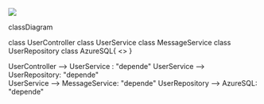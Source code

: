 [![](https://mermaid.ink/img/pako:eNplkk1rhDAQhv-KzNkVrZpdwyKU7rF7aKWX4iU1UxXUSBJLXfG_N251q9tASOadZz7yMUAmOAKFrGJKnUqWS1ZbaXM1rTeF8kk0WoqqQrmRE5RfZYY37YxKsRxneU2-YitUqYXsb_DjpZOYvDwPRjkeT0yzD6Ywjo05mnlXdreLNyWplQLHFhuOKcz44lvYv6Jb2oz_AdveNwG_8OoIE7-0vyHBhhplzUpubnNIG1MIdIG1cU1cVea6mPKNBmSdFknfZEC17NAGKbq8APrJKmWsruVM4_wWC9Ky5l2ItQl0gG-gXhA4exJ6nh9Goeu5UWBDD9T3HbM9eORAvJBEfjTacLkmcJ19QCLjC4jruiHxH2xAPp3uPH-FaRl_ADmZs-o?type=png)](https://mermaid.live/edit#pako:eNplkk1rhDAQhv-KzNkVrZpdwyKU7rF7aKWX4iU1UxXUSBJLXfG_N251q9tASOadZz7yMUAmOAKFrGJKnUqWS1ZbaXM1rTeF8kk0WoqqQrmRE5RfZYY37YxKsRxneU2-YitUqYXsb_DjpZOYvDwPRjkeT0yzD6Ywjo05mnlXdreLNyWplQLHFhuOKcz44lvYv6Jb2oz_AdveNwG_8OoIE7-0vyHBhhplzUpubnNIG1MIdIG1cU1cVea6mPKNBmSdFknfZEC17NAGKbq8APrJKmWsruVM4_wWC9Ky5l2ItQl0gG-gXhA4exJ6nh9Goeu5UWBDD9T3HbM9eORAvJBEfjTacLkmcJ19QCLjC4jruiHxH2xAPp3uPH-FaRl_ADmZs-o)

classDiagram 

class UserController 
class UserService 
class MessageService
class UserRepository 
class AzureSQL{ 
<<Database>> 
} 

UserController --> UserService : "depende" 
UserService --> UserRepository: "depende"    
UserService --> MessageService: "depende"
UserRepository --> AzureSQL: "depende"